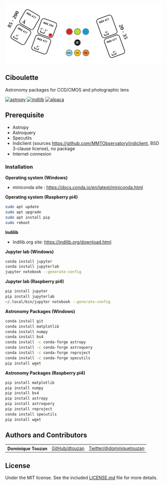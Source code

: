 ![CIBOULETTE](title.png?raw=true "Ciboulette") 
## Ciboulette
Astronomy packages for CCD/CMOS and photographic lens

[![astropy](http://img.shields.io/badge/powered%20by-AstroPy-orange.svg?style=flat)](http://www.astropy.org/) 
[![indilib](http://img.shields.io/badge/powered%20by-Indilib-orange.svg?style=flat)](http://www.indilib.org)
[![alpaca](http://img.shields.io/badge/powered%20by-Alpaca-orange.svg?style=flat)](https://ascom-standards.org/Developer/Alpaca.htm) 

## Prerequisite
  - Astropy
  - Astroquery
  - Specutils
  - Indiclient (sources https://github.com/MMTObservatory/indiclient, BSD 3-clause license), no package 
  - Internet connexion

### Installation
**Operating system (Windows)**
  - miniconda site : https://docs.conda.io/en/latest/miniconda.html

**Operating system (Raspberry pi4)**
```sh
sudo apt update
sudo apt upgrade
sudo apt install pip
sudo reboot
```

**Indilib**
  
  - Indilib.org site: https://indilib.org/download.html

**Jupyter lab (Windows)**
```sh
conda install jupyter
conda install jupyterlab
jupyter notebook --generate-config
```      

**Jupyter lab (Raspberry pi4)**
```sh
pip install jupyter
pip install jupyterlab
~/.local/bin/jupyter notebook --generate-config
```      

**Astronomy Packages (Windows)**
```sh
conda install git
conda install matplotlib
conda install numpy
conda install bs4
conda install -c conda-forge astropy
conda install -c conda-forge astroquery
conda install -c conda-forge reproject
conda install -c conda-forge specutils
pip install wget
```      

**Astronomy Packages (Raspberry pi4)**
```sh
pip install matplotlib
pip install numpy
pip install bs4
pip install astropy
pip install astroquery
pip install reproject
conda install specutils
pip install wget
```      

## Authors and Contributors

<table><tbody>
<tr><th align="left">Dominique Touzan</th><td><a href="https://github.com/dtouzan/ciboulette">GitHub/dtouzan</a></td><td><a href="http://twitter.com/dominiquetouzan">Twitter/@dominiquetouzan</a></td></tr>
</tbody></table>


## License

Under the MIT license. See the included [LICENSE.md](./LICENSE.md) file for more details.